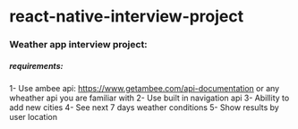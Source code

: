 # react-native-interview-project

### Weather app interview project:
##### requirements:
1- Use ambee api: https://www.getambee.com/api-documentation or any wheather api you are familiar with
2- Use built in navigation api
3- Abillity to add new cities
4- See next 7 days weather conditions
5- Show results by user location
